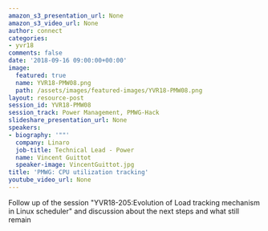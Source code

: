 ```yaml
---
amazon_s3_presentation_url: None
amazon_s3_video_url: None
author: connect
categories:
- yvr18
comments: false
date: '2018-09-16 09:00:00+00:00'
image:
  featured: true
  name: YVR18-PMW08.png
  path: /assets/images/featured-images/YVR18-PMW08.png
layout: resource-post
session_id: YVR18-PMW08
session_track: Power Management, PMWG-Hack
slideshare_presentation_url: None
speakers:
- biography: '""'
  company: Linaro
  job-title: Technical Lead - Power
  name: Vincent Guittot
  speaker-image: VincentGuittot.jpg
title: 'PMWG: CPU utilization tracking'
youtube_video_url: None
---
```


Follow up of the session "YVR18-205:Evolution of Load tracking mechanism in Linux scheduler" and discussion about the next steps and what still remain
